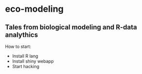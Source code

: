 # eco-modeling

## Tales from biological modeling and R-data analythics

How to start:

- Install R lang
- Install shiny webapp
- Start hacking
